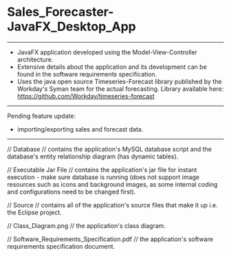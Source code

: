 # Sales_Forecaster-JavaFX_Desktop_App
************************************************************************************************************************
- JavaFX application developed using the Model-View-Controller architecture.
- Extensive details about the application and its development can be found in the software requirements specification.
- Uses the java open source Timeseries-Forecast library published by the Workday's Syman team for the actual forecasting.
  Library available here: https://github.com/Workday/timeseries-forecast
************************************************************************************************************************
Pending feature update:
- importing/exporting sales and forecast data.
************************************************************************************************************************
// Database //
contains the application's MySQL database script and the database's entity relationship diagram (has dynamic tables).

// Executable Jar File //
contains the application's jar file for instant execution - make sure database is running (does not support image resources such as icons and background images, as some internal coding and configurations need to be changed first).

// Source //
contains all of the application's source files that make it up i.e. the Eclipse project.

// Class_Diagram.png //
the application's class diagram.

// Software_Requirements_Specification.pdf //
the application's software requirements specification document.
